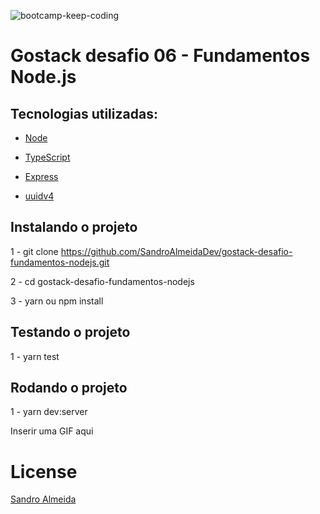 ![bootcamp-keep-coding](https://user-images.githubusercontent.com/58606794/80931247-e2503080-8d8e-11ea-81c7-67ca728fb2a1.png)


# Gostack desafio 06 - Fundamentos Node.js

## Tecnologias utilizadas:
- [Node](https://nodejs.org/en/)

- [TypeScript](https://www.typescriptlang.org/)

- [Express](https://expressjs.com/pt-br/)

- [uuidv4](https://www.npmjs.com/package/uuidv4)

## Instalando o projeto
1 - git clone https://github.com/SandroAlmeidaDev/gostack-desafio-fundamentos-nodejs.git

2 - cd gostack-desafio-fundamentos-nodejs

3 - yarn ou npm install

## Testando o projeto 
1 - yarn test

## Rodando o projeto 
1 - yarn dev:server

Inserir uma GIF aqui

# License 
[Sandro Almeida](https://github.com/SandroAlmeidaDev)


